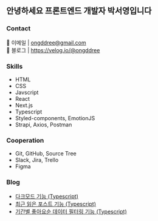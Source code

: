 

<h2>안녕하세요 프론트엔드 개발자 박서영입니다</h2>

### Contact

📩 이메일 | <a href="mailto:ongddree@gmail.com">ongddree@gmail.com</a> <br/>
📗 블로그 | <a href="https://velog.io/@ongddree">https://velog.io/@ongddree</a>

### Skills

- HTML
- CSS
- Javscript
- React
- Next.js
- Typescript
- Styled-components, EmotionJS
- Strapi, Axios, Postman


### Cooperation

- Git, GitHub, Source Tree
- Slack, Jira, Trello
- Figma


### Blog

- <a href="https://velog.io/@ongddree/%EB%B8%94%EB%A1%9C%EA%B7%B8%EB%A7%8C%EB%93%A4%EA%B8%B0-%EB%8B%A4%ED%81%AC%EB%AA%A8%EB%93%9C-%EA%B5%AC%ED%98%84" target="_blank">다크모드 기능 (Typescript)</a>
- <a href="https://velog.io/@ongddree/%EB%B8%94%EB%A1%9C%EA%B7%B8%EB%A7%8C%EB%93%A4%EA%B8%B0-%EC%B5%9C%EA%B7%BC-%EC%9D%BD%EC%9D%80-%ED%8F%AC%EC%8A%A4%ED%8A%B8-%EA%B5%AC%ED%98%84" target="_blank">최근 읽은 포스트 기능 (Typescript)</a>
- <a href="https://velog.io/@ongddree/%EB%B8%94%EB%A1%9C%EA%B7%B8%EB%A7%8C%EB%93%A4%EA%B8%B0-%EC%B5%9C%EA%B7%BC-%EC%9D%BD%EC%9D%80-%ED%8F%AC%EC%8A%A4%ED%8A%B8-%EA%B5%AC%ED%98%84" target="_blank">기간별 좋아요순 데이터 필터링 기능 (Typescript)</a>

